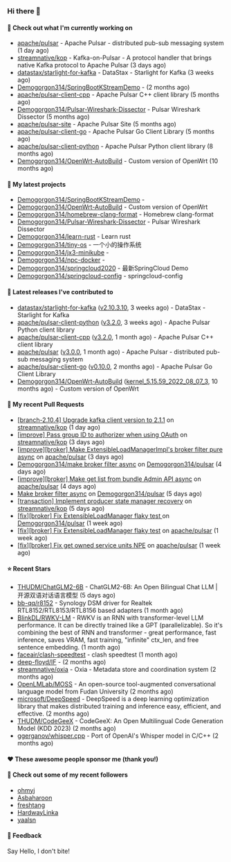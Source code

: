 ### Hi there 👋

#### 👷 Check out what I'm currently working on

- [apache/pulsar](https://github.com/apache/pulsar) - Apache Pulsar - distributed pub-sub messaging system (1 day ago)
- [streamnative/kop](https://github.com/streamnative/kop) - Kafka-on-Pulsar - A protocol handler that brings native Kafka protocol to Apache Pulsar (3 days ago)
- [datastax/starlight-for-kafka](https://github.com/datastax/starlight-for-kafka) - DataStax - Starlight for Kafka (3 weeks ago)
- [Demogorgon314/SpringBootKStreamDemo](https://github.com/Demogorgon314/SpringBootKStreamDemo) -  (2 months ago)
- [apache/pulsar-client-cpp](https://github.com/apache/pulsar-client-cpp) - Apache Pulsar C&#43;&#43; client library (5 months ago)
- [Demogorgon314/Pulsar-Wireshark-Dissector](https://github.com/Demogorgon314/Pulsar-Wireshark-Dissector) - Pulsar Wireshark Dissector (5 months ago)
- [apache/pulsar-site](https://github.com/apache/pulsar-site) - Apache Pulsar Site (5 months ago)
- [apache/pulsar-client-go](https://github.com/apache/pulsar-client-go) - Apache Pulsar Go Client Library (5 months ago)
- [apache/pulsar-client-python](https://github.com/apache/pulsar-client-python) - Apache Pulsar Python client library (8 months ago)
- [Demogorgon314/OpenWrt-AutoBuild](https://github.com/Demogorgon314/OpenWrt-AutoBuild) - Custom version of OpenWrt (10 months ago)

#### 🌱 My latest projects

- [Demogorgon314/SpringBootKStreamDemo](https://github.com/Demogorgon314/SpringBootKStreamDemo) - 
- [Demogorgon314/OpenWrt-AutoBuild](https://github.com/Demogorgon314/OpenWrt-AutoBuild) - Custom version of OpenWrt
- [Demogorgon314/homebrew-clang-format](https://github.com/Demogorgon314/homebrew-clang-format) - Homebrew clang-format
- [Demogorgon314/Pulsar-Wireshark-Dissector](https://github.com/Demogorgon314/Pulsar-Wireshark-Dissector) - Pulsar Wireshark Dissector
- [Demogorgon314/learn-rust](https://github.com/Demogorgon314/learn-rust) - Learn rust
- [Demogorgon314/tiny-os](https://github.com/Demogorgon314/tiny-os) - 一个小的操作系统
- [Demogorgon314/jx3-minikube](https://github.com/Demogorgon314/jx3-minikube) - 
- [Demogorgon314/npc-docker](https://github.com/Demogorgon314/npc-docker) - 
- [Demogorgon314/springcloud2020](https://github.com/Demogorgon314/springcloud2020) - 最新SpringCloud Demo
- [Demogorgon314/springcloud-config](https://github.com/Demogorgon314/springcloud-config) - springcloud-config 

#### 🔭 Latest releases I've contributed to

- [datastax/starlight-for-kafka](https://github.com/datastax/starlight-for-kafka) ([v2.10.3.10](https://github.com/datastax/starlight-for-kafka/releases/tag/v2.10.3.10), 3 weeks ago) - DataStax - Starlight for Kafka
- [apache/pulsar-client-python](https://github.com/apache/pulsar-client-python) ([v3.2.0](https://github.com/apache/pulsar-client-python/releases/tag/v3.2.0), 3 weeks ago) - Apache Pulsar Python client library
- [apache/pulsar-client-cpp](https://github.com/apache/pulsar-client-cpp) ([v3.2.0](https://github.com/apache/pulsar-client-cpp/releases/tag/v3.2.0), 1 month ago) - Apache Pulsar C&#43;&#43; client library
- [apache/pulsar](https://github.com/apache/pulsar) ([v3.0.0](https://github.com/apache/pulsar/releases/tag/v3.0.0), 1 month ago) - Apache Pulsar - distributed pub-sub messaging system
- [apache/pulsar-client-go](https://github.com/apache/pulsar-client-go) ([v0.10.0](https://github.com/apache/pulsar-client-go/releases/tag/v0.10.0), 2 months ago) - Apache Pulsar Go Client Library
- [Demogorgon314/OpenWrt-AutoBuild](https://github.com/Demogorgon314/OpenWrt-AutoBuild) ([kernel_5.15.59_2022_08_07_3](https://github.com/Demogorgon314/OpenWrt-AutoBuild/releases/tag/kernel_5.15.59_2022_08_07_3), 10 months ago) - Custom version of OpenWrt

#### 🔨 My recent Pull Requests

- [[branch-2.10.4] Upgrade kafka client version to 2.1.1](https://github.com/streamnative/kop/pull/1933) on [streamnative/kop](https://github.com/streamnative/kop) (1 day ago)
- [[improve] Pass group ID to authorizer when using OAuth](https://github.com/streamnative/kop/pull/1926) on [streamnative/kop](https://github.com/streamnative/kop) (3 days ago)
- [[improve][broker] Make ExtensibleLoadManagerImpl&#39;s broker filter pure async](https://github.com/apache/pulsar/pull/20666) on [apache/pulsar](https://github.com/apache/pulsar) (3 days ago)
- [Demogorgon314/make broker filter async](https://github.com/Demogorgon314/pulsar/pull/16) on [Demogorgon314/pulsar](https://github.com/Demogorgon314/pulsar) (4 days ago)
- [[improve][broker] Make get list from bundle Admin API async](https://github.com/apache/pulsar/pull/20652) on [apache/pulsar](https://github.com/apache/pulsar) (4 days ago)
- [Make broker filter async](https://github.com/Demogorgon314/pulsar/pull/15) on [Demogorgon314/pulsar](https://github.com/Demogorgon314/pulsar) (5 days ago)
- [[transaction] Implement producer state manager recovery](https://github.com/streamnative/kop/pull/1923) on [streamnative/kop](https://github.com/streamnative/kop) (5 days ago)
- [[fix][broker] Fix ExtensibleLoadManager flaky test ](https://github.com/Demogorgon314/pulsar/pull/14) on [Demogorgon314/pulsar](https://github.com/Demogorgon314/pulsar) (1 week ago)
- [[fix][broker] Fix ExtensibleLoadManager flaky test](https://github.com/apache/pulsar/pull/20634) on [apache/pulsar](https://github.com/apache/pulsar) (1 week ago)
- [[fix][broker] Fix get owned service units NPE](https://github.com/apache/pulsar/pull/20625) on [apache/pulsar](https://github.com/apache/pulsar) (1 week ago)

#### ⭐ Recent Stars

- [THUDM/ChatGLM2-6B](https://github.com/THUDM/ChatGLM2-6B) - ChatGLM2-6B: An Open Bilingual Chat LLM | 开源双语对话语言模型 (5 days ago)
- [bb-qq/r8152](https://github.com/bb-qq/r8152) - Synology DSM driver for Realtek RTL8152/RTL8153/RTL8156 based adapters (1 month ago)
- [BlinkDL/RWKV-LM](https://github.com/BlinkDL/RWKV-LM) - RWKV is an RNN with transformer-level LLM performance. It can be directly trained like a GPT (parallelizable). So it&#39;s combining the best of RNN and transformer - great performance, fast inference, saves VRAM, fast training, &#34;infinite&#34; ctx_len, and free sentence embedding. (1 month ago)
- [faceair/clash-speedtest](https://github.com/faceair/clash-speedtest) - clash speedtest (1 month ago)
- [deep-floyd/IF](https://github.com/deep-floyd/IF) -  (2 months ago)
- [streamnative/oxia](https://github.com/streamnative/oxia) - Oxia - Metadata store and coordination system (2 months ago)
- [OpenLMLab/MOSS](https://github.com/OpenLMLab/MOSS) - An open-source tool-augmented conversational language model from Fudan University (2 months ago)
- [microsoft/DeepSpeed](https://github.com/microsoft/DeepSpeed) - DeepSpeed is a deep learning optimization library that makes distributed training and inference easy, efficient, and effective. (2 months ago)
- [THUDM/CodeGeeX](https://github.com/THUDM/CodeGeeX) - CodeGeeX: An Open Multilingual Code Generation Model (KDD 2023) (2 months ago)
- [ggerganov/whisper.cpp](https://github.com/ggerganov/whisper.cpp) - Port of OpenAI&#39;s Whisper model in C/C&#43;&#43; (2 months ago)

#### ❤️ These awesome people sponsor me (thank you!)


#### 👯 Check out some of my recent followers

- [ohmyj](https://github.com/ohmyj)
- [Asbaharoon](https://github.com/Asbaharoon)
- [freshtang](https://github.com/freshtang)
- [HardwayLinka](https://github.com/HardwayLinka)
- [yaalsn](https://github.com/yaalsn)

#### 💬 Feedback

Say Hello, I don't bite!

